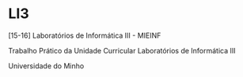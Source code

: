 # LI3
[15-16] Laboratórios de Informática III - MIEINF

Trabalho Prático da Unidade Curricular Laboratórios de Informática III

Universidade do Minho
